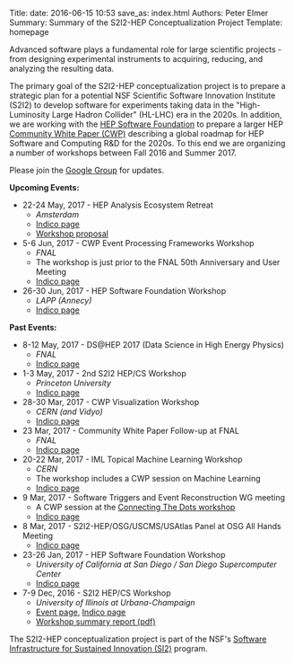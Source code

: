Title: 
date: 2016-06-15 10:53
save_as: index.html
Authors: Peter Elmer
Summary: Summary of the S2I2-HEP Conceptualization Project
Template: homepage

Advanced software plays a fundamental role for large scientific
projects - from designing experimental instruments to acquiring,
reducing, and analyzing the resulting data. 
<!--- In such projects, success
requires large-scale collaboration; software is the glue that enables
teams of researchers to work together to exploit accelerators,
telescopes and other large scientific instruments. Building the
requisite software is technically challenging because computing
technologies (processors, storage, networks) are evolving rapidly
and data volumes are increasing rapidly. --->

The primary goal of the S2I2-HEP conceptualization project is to
prepare a strategic plan for a potential NSF Scientific Software
Innovation Institute (S2I2) to develop software for experiments
taking data in the "High-Luminosity Large Hadron Collider" (HL-LHC)
era in the 2020s. In addition, we are working with the [HEP Software
Foundation](http://hepsoftwarefoundation.org) to prepare
a larger HEP 
[Community White Paper (CWP)](http://hepsoftwarefoundation.org/cwp.html) 
describing a global roadmap for HEP Software and Computing R&D for the 2020s. 
To this end we are organizing a number of workshops between Fall 2016 and 
Summer 2017.    

Please join the [Google Group](https://groups.google.com/forum/#!forum/s2i2-hep) for updates.

**Upcoming Events:**

  * 22-24 May, 2017 - HEP Analysis Ecosystem Retreat
    * *Amsterdam* 
    * [Indico page](http://indico.cern.ch/event/613842/)
    * [Workshop proposal](https://docs.google.com/document/d/1aAGCj_y9in_I-c9yYJ-XX3Qurf0PXH4tFoYmvuCY5tk/edit#heading=h.9h0v0hyue6zf)
  * 5-6 Jun, 2017 - CWP Event Processing Frameworks Workshop
    * *FNAL* 
    * The workshop is just prior to the FNAL 50th Anniversary and User Meeting
    * [Indico page](https://indico.fnal.gov/conferenceDisplay.py?confId=14186)
  * 26-30 Jun, 2017 - HEP Software Foundation Workshop
    * *LAPP (Annecy)*
    * [Indico page](https://indico.cern.ch/event/613093/)

**Past Events:**

  * 8-12 May, 2017 - DS@HEP 2017 (Data Science in High Energy Physics)
    * *FNAL*
    * [Indico page](https://indico.fnal.gov/conferenceDisplay.py?confId=13497)
  * 1-3 May, 2017 - 2nd S2I2 HEP/CS Workshop
    * *Princeton University*
    * [Indico page](https://indico.cern.ch/event/622920/)
  * 28-30 Mar, 2017 - CWP Visualization Workshop
    * *CERN (and Vidyo)*
    * [Indico page](https://indico.cern.ch/event/617054/)
  * 23 Mar, 2017 - Community White Paper Follow-up at FNAL
    * *FNAL* 
    * [Indico page](https://indico.fnal.gov/conferenceDisplay.py?confId=14032)
  * 20-22 Mar, 2017 - IML Topical Machine Learning Workshop
    * *CERN* 
    * The workshop includes a CWP session on Machine Learning
    * [Indico page](https://indico.cern.ch/event/595059)
  * 9 Mar, 2017 - Software Triggers and Event Reconstruction WG meeting
    * A CWP session at the [Connecting The Dots workshop](https://ctdwit2017.lal.in2p3.fr)
    * [Indico page](https://indico.cern.ch/event/614111/)
  * 8 Mar, 2017 - S2I2-HEP/OSG/USCMS/USAtlas Panel at OSG All Hands Meeting
    * [Indico page](https://indico.fnal.gov/conferenceTimeTable.py?confId=12973#20170308)
  * 23-26 Jan, 2017 - HEP Software Foundation Workshop
    * *University of California at San Diego / San Diego Supercomputer Center*
    * [Indico page](http://indico.cern.ch/event/570249/)
  * 7-9 Dec, 2016 - S2I2 HEP/CS Workshop 
    * *University of Illinois at Urbana-Champaign*
    * [Event page](http://hep.physics.illinois.edu/hepg/S2I2-HEP-CS-WKSHP/home.html), [Indico page](https://indico.cern.ch/event/575443/)
    * [Workshop summary report (pdf)](http://s2i2-hep.org/downloads/s2i2-hep-cs-workshop-summary.pdf)


The S2I2-HEP conceptualization project is part of the NSF's [Software 
Infrastructure for Sustained Innovation
(SI2)](http://www.nsf.gov/funding/pgm_summ.jsp?pims_id=504817)
program. 

